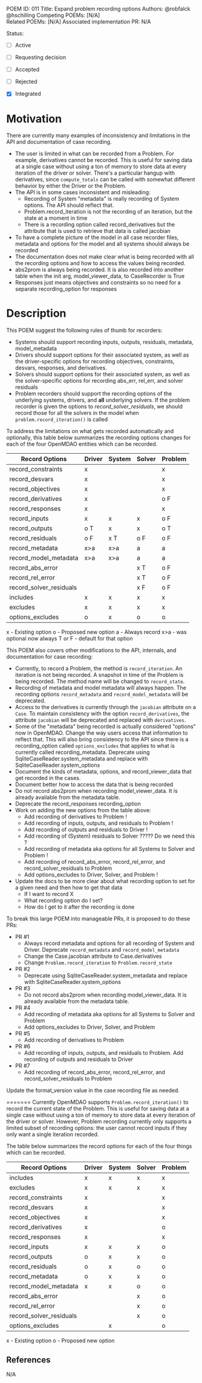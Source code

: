 POEM ID: 011
Title: Expand problem recording options
Authors: @robfalck @hschilling
Competing POEMs: [N/A]  
Related POEMs: [N/A]
Associated implementation PR: N/A  

Status:

- [ ] Active
- [ ] Requesting decision
- [ ] Accepted
- [ ] Rejected
- [x] Integrated


Motivation
==========
There are currently many examples of inconsistency and limitations in the API and documentation of case recording. 

* The user is limited in what can be recorded from a Problem. For example, derivatives cannot be recorded. 
  This is useful for saving data at a single case without using a ton of memory to store data at every iteration 
  of the driver or solver. There's a particular hangup with derivatives, since `compute_totals` can be called with 
  somewhat different behavior by either the Driver or the Problem.
* The API is in some cases inconsistent and misleading:
    * Recording of System "metadata" is really recording of System options. The API should reflect that.
    * Problem.record_iteration is not the recording of an iteration, but the state at a moment in time
    * There is a recording option called record_derivatives but the attribute that is used to retrieve that 
    data is called jacobian
* To have a complete picture of the model in all case recorder files, metadata and options for the model and all 
  systems should always be recorded
* The documentation does not make clear what is being recorded with all the recording options and how to access the 
  values being recorded.
* abs2prom is always being recorded. It is also recorded into another table when the init arg, model_viewer_data,
  to CaseRecorder is True
* Responses just means objectives and constraints so no need for a separate recording_option for responses



Description
===========

This POEM suggest the following rules of thumb for recorders:

* Systems should support recording inputs, outputs, residuals, metadata, model_metadata
* Drivers should support options for their associated system, as well as the driver-specific options for recording 
  objectives, constraints, desvars, responses, and derivatives.
* Solvers should support options for their associated system, as well as the solver-specific options for recording 
  abs_err, rel_err, and solver residuals
* Problem recorders should support the recording options of the underlying systems, drivers, and **all** underlying 
  solvers.  If the problem recorder is given the options to _record_solver_residuals_, we should record those for all 
  the solvers in the model when `problem.record_iteration()` is called

To address the limitations on what gets recorded automatically and optionally, this table below 
summarizes the recording options changes for each of the four OpenMDAO entities which can be recorded.

| Record Options          | Driver | System | Solver | Problem |
|-------------------------|--------|--------|--------|---------|
| record_constraints      |   x    |        |        |    x    |
| record_desvars          |   x    |        |        |    x    |
| record_objectives       |   x    |        |        |    x    |
| record_derivatives      |   x    |        |        |    o F  |
| record_responses        |   x    |        |        |    x    |
| record_inputs           |   x    |    x   |    x   |    o F  |
| record_outputs          |   o T  |    x   |    x   |    o T  |
| record_residuals        |   o F  |    x T |    o F |    o F  |
| record_metadata         |   x>a  |    x>a |    a   |    a    |
| record_model_metadata   |   x>a  |    x>a |    a   |    a    |
| record_abs_error        |        |        |    x T |    o F  |
| record_rel_error        |        |        |    x T |    o F  |
| record_solver_residuals |        |        |    x F |    o F  |
| includes                |   x    |    x   |    x   |    x    |
| excludes                |   x    |    x   |    x   |    x    |
| options_excludes        |   o    |    x   |    o   |    o    |

x - Existing option
o - Proposed new option
a - Always record
x>a - was optional now always
T or F - default for that option


This POEM also covers other modifications to the API, internals, and documentation for case recording:

* Currently, to record a Problem, the method is `record_iteration`. An iteration is not being recorded. A snapshot 
  in time of the Problem is being recorded. The method name will be changed to `record_state`.
* Recording of metadata and model metadata will always happen. The recording options 
  `record_metadata` and `record_model_metadata` will be deprecated.
* Access to the derivatives is currently through the `jacobian` attribute on a `Case`. To maintain consistency with 
  the option `record_derivatives`, the attribute `jacobian` will be deprecated and replaced with `derivatives`.
* Some of the "metadata" being recorded is actually considered "options" now in OpenMDAO. 
  Change the way users access that information to reflect that. This will also bring consistency to the API since there
  is a recording_option called `options_excludes` that applies to what is currently called recording_metadata. Deprecate
  using SqliteCaseReader.system_metadata and replace with SqliteCaseReader.system_options
* Document the kinds of metadata, options, and record_viewer_data that get recorded in the cases.
* Document better how to access the data that is being recorded
* Do not record abs2prom when recording model_viewer_data. It is already available from the metadata table.
* Deprecate the record_responses recording_option
* Work on adding the new options from the table above:
    * Add recording of derivatives to Problem !
    * Add recording of inputs, outputs, and residuals to Problem !
    * Add recording of outputs and residuals to Driver !
    * Add recording of (System) residuals to Solver ????? Do we need this ?
    * Add recording of metadata aka options for all Systems to Solver and Problem !
    * Add recording of record_abs_error, record_rel_error, and record_solver_residuals to Problem
    * Add options_excludes to Driver, Solver, and Problem !
* Update the docs to be more clear about what recording option to set for a given need and then how to get that data
    * If I want to record X
    * What recording option do I set?
    * How do I get to it after the recording is done
    
To break this large POEM into manageable PRs, it is proposed to do these PRs:

* PR #1
    * Always record metadata and options for all recording of System and Driver. 
        Deprecate `record_metadata` and `record_model_metadata`
    * Change the Case.jacobian attribute to Case.derivatives
    * Change `Problem.record_iteration` to `Problem.record_state`
* PR #2
    * Deprecate using SqliteCaseReader.system_metadata and replace with SqliteCaseReader.system_options
* PR #3
    * Do not record abs2prom when recording model_viewer_data. It is already available from the metadata table.
* PR #4
    * Add recording of metadata aka options for all Systems to Solver and Problem
    * Add options_excludes to Driver, Solver, and Problem
* PR #5
    * Add recording of derivatives to Problem
* PR #6
    * Add recording of inputs, outputs, and residuals to Problem. Add recording of outputs and residuals to Driver
* PR #7
    * Add recording of record_abs_error, record_rel_error, and record_solver_residuals to Problem
 
 
 Update the format_version value in the case recording file as needed.

=======
Currently OpenMDAO supports `Problem.record_iteration()` to record the current state of the Problem.
This is useful for saving data at a single case without using a ton of memory to store data at every iteration of the driver or solver.
However, Problem recording currently only supports a limited subset of recording options:  the user cannot
record inputs if they only want a single iteration recorded.

The table below summarizes the record options for each of the four
things which can be recorded.

| Record Options          | Driver | System | Solver | Problem |
|-------------------------|--------|--------|--------|---------|
| includes                |   x    |    x   |    x   |    x    |
| excludes                |   x    |    x   |    x   |    x    |
| record_constraints      |   x    |        |        |    x    |
| record_desvars          |   x    |        |        |    x    |
| record_objectives       |   x    |        |        |    x    |
| record_derivatives      |   x    |        |        |    o    |
| record_responses        |   x    |        |        |    x    |
| record_inputs           |   x    |    x   |    x   |    o    |
| record_outputs          |   o    |    x   |    x   |    o    |
| record_residuals        |   o    |    x   |    o   |    o    |
| record_metadata         |   o    |    x   |    x   |    o    |
| record_model_metadata   |   x    |    x   |    o   |    o    |
| record_abs_error        |        |        |    x   |    o    |
| record_rel_error        |        |        |    x   |    o    |
| record_solver_residuals |        |        |    x   |    o    |
| options_excludes        |        |    x   |        |    o    |

x - Existing option
o - Proposed new option

References
----------

N/A
